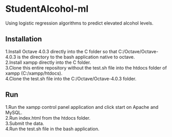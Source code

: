 # StudentAlcohol-ml
Using logistic regression algorithms to predict elevated alcohol levels.
## Installation
1.Install Octave 4.0.3 directly into the C folder so that C:/Octave/Octave-4.0.3 is the directory to the bash application native to octave.<br />
2.Install xampp directly into the C folder.<br />
 3.Clone this entire repository without the test.sh file into the htdocs folder of xampp (C:/xampp/htdocs).<br />
 4.Clone the test.sh file into the C:/Octave/Octave-4.0.3 folder.<br />
## Run
1.Run the xampp control panel application and click start on Apache and MySQL.<br />
2.Run index.html from the htdocs folder.<br />
3.Submit the data.<br />
4.Run the test.sh file in the bash application.<br />
